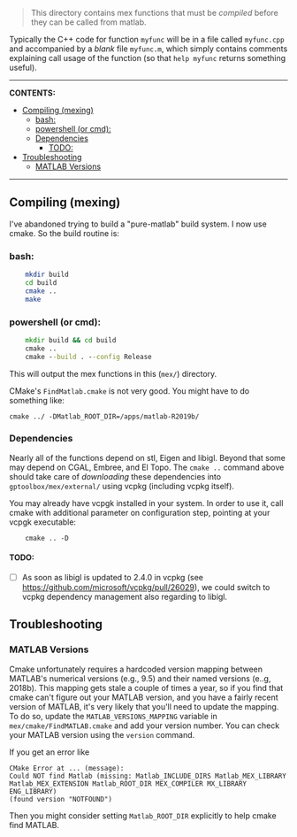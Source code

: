 > This directory contains mex functions that must be _compiled_ before they can be
called from matlab.

Typically the C++ code for function `myfunc` will be in a file called
`myfunc.cpp` and accompanied by a _blank_ file `myfunc.m`, which simply contains
comments explaining call usage of the function (so that `help myfunc` returns
something useful).

------

**CONTENTS:**
- [Compiling (mexing)](#compiling-mexing)
  - [bash:](#bash)
  - [powershell (or cmd):](#powershell-or-cmd)
  - [Dependencies](#dependencies)
    - [TODO:](#todo)
- [Troubleshooting](#troubleshooting)
  - [MATLAB Versions](#matlab-versions)

------

## Compiling (mexing)

I've abandoned trying to build a "pure-matlab" build system. I now use cmake. So
the build routine is:

### bash:
```bash
    mkdir build 
    cd build
    cmake ..
    make
```

### powershell (or cmd):
```cmd
    mkdir build && cd build
    cmake ..
    cmake --build . --config Release
```
    

This will output the mex functions in this (`mex/`) directory.

CMake's `FindMatlab.cmake` is not very good. You might have to do something like:

    cmake ../ -DMatlab_ROOT_DIR=/apps/matlab-R2019b/

### Dependencies 

Nearly all of the functions depend on stl, Eigen and libigl.  Beyond that some
may depend on CGAL, Embree, and El Topo. The `cmake ..` command above should
take care of _downloading_ these dependencies into `gptoolbox/mex/external/` using vcpkg (including vcpkg itself).

You may already have vcpgk installed in your system. In order to use it, call cmake with additional parameter on configuration step, pointing at your vcpgk executable:
```
    cmake .. -D
```

#### TODO:
+ [ ] As soon as libigl is updated to 2.4.0 in vcpkg (see https://github.com/microsoft/vcpkg/pull/26029), we could switch to vcpkg dependency management also regarding to libigl.

## Troubleshooting

### MATLAB Versions

Cmake unfortunately requires a hardcoded version mapping between MATLAB's numerical
versions (e.g., 9.5) and their named versions (e..g, 2018b). This mapping gets
stale a couple of times a year, so if you find that cmake can't figure out your
MATLAB version, and you have a fairly recent version of MATLAB, it's very likely
that you'll need to update the mapping. To do so, update the `MATLAB_VERSIONS_MAPPING`
variable in `mex/cmake/FindMATLAB.cmake` and add your version number. You can
check your MATLAB version using the `version` command.

If you get an error like

    CMake Error at ... (message):
    Could NOT find Matlab (missing: Matlab_INCLUDE_DIRS Matlab_MEX_LIBRARY
    Matlab_MEX_EXTENSION Matlab_ROOT_DIR MEX_COMPILER MX_LIBRARY ENG_LIBRARY)
    (found version "NOTFOUND")

Then you might consider setting `Matlab_ROOT_DIR` explicitly to help cmake find
MATLAB.
